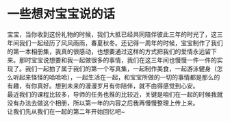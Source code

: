 # 一些想对宝宝说的话
宝宝，当你收到这份礼物的时候，我们大抵已经共同陪伴彼此三年的时光了，这三年间我们一起经历了风风雨雨，春夏秋冬。还记得一周年的时候，宝宝制作了我们的第一本相册集，我真的很感动，也想要通过这样的方式把我们的爱情永远留下来。那时宝宝说想要和我一起做很多的事情，我们在这三年间也慢慢一件一件的实现了。我们一起拍了属于我们的第一个写真集，一起制作美食，一起游泳健身（怎么听起来怪怪的哈哈哈），一起生活在一起，和宝宝所做的一切的事情都是那么的有趣，有你真好。想到未来的漫漫岁月有你陪伴，就不由得感觉到心安。  
最近我们的课程比较多，导师的任务也推的比较近，关键是咱们在一起的时候我就没有办法去做这个相册，所以第一年的内容之后我再慢慢整理上传上来。  
让我们先从我们在一起的第二年开始回忆吧~
